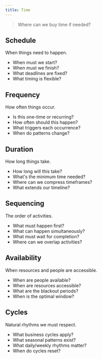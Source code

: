 ```yaml
---
title: Time
---
```


> Where can we buy time if needed?

## Schedule

When things need to happen.

* When must we start?
* When must we finish?
* What deadlines are fixed?
* What timing is flexible?

## Frequency

How often things occur.

* Is this one-time or recurring?
* How often should this happen?
* What triggers each occurrence?
* When do patterns change?

## Duration

How long things take.

* How long will this take?
* What's the minimum time needed?
* Where can we compress timeframes?
* What extends our timeline?

## Sequencing

The order of activities.

* What must happen first?
* What can happen simultaneously?
* What must wait for completion?
* Where can we overlap activities?

## Availability

When resources and people are accessible.

* When are people available?
* When are resources accessible?
* What are the blackout periods?
* When is the optimal window?

## Cycles

Natural rhythms we must respect.

* What business cycles apply?
* What seasonal patterns exist?
* What daily/weekly rhythms matter?
* When do cycles reset?